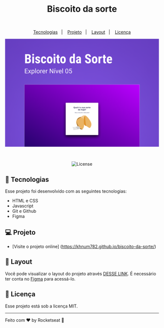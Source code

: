 <h1 align="center">Biscoito da sorte </h1>

<p align="center">
  <br/>


<p align="center">
  <a href="#-tecnologias">Tecnologias</a>&nbsp;&nbsp;&nbsp;|&nbsp;&nbsp;&nbsp;
  <a href="#-projeto">Projeto</a>&nbsp;&nbsp;&nbsp;|&nbsp;&nbsp;&nbsp;
  <a href="#-layout">Layout</a>&nbsp;&nbsp;&nbsp;|&nbsp;&nbsp;&nbsp;
  <a href="#memo-licença">Licença</a>
</p>

<p align="center">
  <img alt="" src="./assets/Capa.png">
</p>

<br>

<p align="center">
   <img alt="License" src="https://img.shields.io/static/v1?label=license&message=MIT&color=49AA26&labelColor=000000">
</p>

## 🚀 Tecnologias

Esse projeto foi desenvolvido com as seguintes tecnologias:

- HTML e CSS
- Javascript
- Git e Github
- Figma

## 💻 Projeto


- [Visite o projeto online] (https://khnum782.github.io/biscoito-da-sorte/)

## 🔖 Layout

Você pode visualizar o layout do projeto através [DESSE LINK](https://www.figma.com/file/1NYUfBGFLSr9syMNTMeH59/Biscoito-da-Sorte-(Community)?type=design&mode=design&t=zQwAqi9TIA9RSLOS-0). É necessário ter conta no [Figma](https://figma.com) para acessá-lo.

## :memo: Licença

Esse projeto está sob a licença MIT.

---

Feito com ♥ by Rocketseat :wave:
